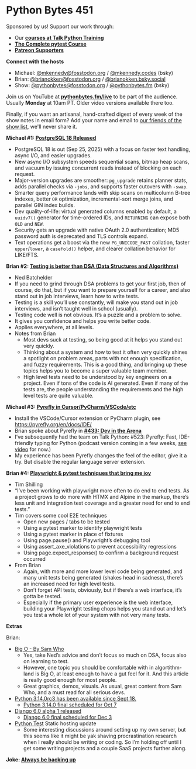# Python Bytes 451

Sponsored by us! Support our work through:

- Our [**courses at Talk Python Training**](https://training.talkpython.fm/)
- [**The Complete pytest Course**](https://courses.pythontest.com/p/the-complete-pytest-course)
- [**Patreon Supporters**](https://www.patreon.com/pythonbytes)

**Connect with the hosts**

- Michael: [@mkennedy@fosstodon.org](https://fosstodon.org/@mkennedy) / [@mkennedy.codes](https://bsky.app/profile/mkennedy.codes) (bsky)
- Brian: [@brianokken@fosstodon.org](https://fosstodon.org/@brianokken) / [@brianokken.bsky.social](https://bsky.app/profile/brianokken.bsky.social)
- Show: [@pythonbytes@fosstodon.org](https://fosstodon.org/@pythonbytes) / [@pythonbytes.fm](https://bsky.app/profile/pythonbytes.fm) (bsky)

Join us on YouTube at [**pythonbytes.fm/live**](https://pythonbytes.fm/stream/live) to be part of the audience. Usually **Monday** at 10am PT. Older video versions available there too.

Finally, if you want an artisanal, hand-crafted digest of every week of the show notes in email form? Add your name and email to [our friends of the show list](https://pythonbytes.fm/friends-of-the-show), we'll never share it.

**Michael #1: [PostgreSQL 18 Released](https://www.postgresql.org/about/news/postgresql-18-released-3142/)**

- PostgreSQL 18 is out (Sep 25, 2025) with a focus on faster text handling, async I/O, and easier upgrades.
- New async I/O subsystem speeds sequential scans, bitmap heap scans, and vacuum by issuing concurrent reads instead of blocking on each request.
- Major-version upgrades are smoother: `pg_upgrade` retains planner stats, adds parallel checks via `-jobs`, and supports faster cutovers with `-swap`.
- Smarter query performance lands with skip scans on multicolumn B-tree indexes, better `OR` optimization, incremental-sort merge joins, and parallel GIN index builds.
- Dev quality-of-life: virtual generated columns enabled by default, a `uuidv7()` generator for time-ordered IDs, and `RETURNING` can expose both `OLD` and `NEW`.
- Security gets an upgrade with native OAuth 2.0 authentication; MD5 password auth is deprecated and TLS controls expand.
- Text operations get a boost via the new `PG_UNICODE_FAST` collation, faster `upper`/`lower`, a `casefold()` helper, and clearer collation behavior for LIKE/FTS.

**Brian #2: [Testing is better than DSA (Data Structures and Algorithms)](https://nedbatchelder.com/blog/202509/testing_is_better_than_dsa.html)**

- Ned Batchelder
- If you need to grind through DSA problems to get your first job, then of course, do that, but if you want to prepare yourself for a career, and also stand out in job interviews, learn how to write tests.
- Testing is a skill you’ll use constantly, will make you stand out in job interviews, and isn’t taught well in school (usually).
- Testing code well is not obvious. It’s a puzzle and a problem to solve.
- It gives you confidence and helps you write better code.
- Applies everywhere, at all levels.
- Notes from Brian
  - Most devs suck at testing, so being good at it helps you stand out very quickly.
  - Thinking about a system and how to test it often very quickly shines a spotlight on problem areas, parts with not enough specification, and fuzzy requirements. This is a good thing, and bringing up these topics helps you to become a super valuable team member.
  - High level tests need to be understood by key engineers on a project. Even if tons of the code is AI generated. Even if many of the tests are, the people understanding the requirements and the high level tests are quite valuable.

**Michael #3: [Pyrefly in Cursor/PyCharm/VSCode/etc](https://pyrefly.org/en/docs/IDE-features/)**

- Install the VSCode/Cursor extension or PyCharm plugin, see https://pyrefly.org/en/docs/IDE/
- Brian spoke about Pyrefly in [**#433: Dev in the Arena**](https://pythonbytes.fm/episodes/show/433/dev-in-the-arena)
- I’ve subsequently had the team on Talk Python: #523: Pyrefly: Fast, IDE-friendly typing for Python (podcast version coming in a few weeks, [see video](https://www.youtube.com/watch?v=P4RKxl_giH4) for now.)
- My experience has been Pyrefly changes the feel of the editor, give it a try. But disable the regular language server extension.

**Brian #4: [Playwright & pytest techniques that bring me joy](https://www.better-simple.com/django/2025/09/17/playwright-pytest-that-brings-me-joy/)**

- Tim Shilling
- “I’ve been working with playwright more often to do end to end tests. As a project grows to do more with HTMX and Alpine in the markup, there’s less unit and integration test coverage and a greater need for end to end tests.”
- Tim covers some cool E2E techniques
  - Open new pages / tabs to be tested
  - Using a pytest marker to identify playwright tests
  - Using a pytest marker in place of fixtures
  - Using page.pause() and Playwright’s debugging tool
  - Using assert_axe_violations to prevent accessibility regressions
  - Using page.expect_response() to confirm a background request occurred
- From Brian
  - Again, with more and more lower level code being generated, and many unit tests being generated (shakes head in sadness), there’s an increased need for high level tests.
  - Don’t forget API tests, obviously, but if there’s a web interface, it’s gotta be tested.
  - Especially if the primary user experience is the web interface, building your Playwright testing chops helps you stand out and let’s you test a whole lot of your system with not very many tests.

**Extras**

Brian:

- [Big O - By Sam Who](https://samwho.dev/big-o/)
  - Yes, take Ned’s advice and don’t focus so much on DSA, focus also on learning to test.
  - However, one topic you should be comfortable with in algortithm-land is Big O, at least enough to have a gut feel for it. And this article is really good enough for most people.
  - Great graphics, demos, visuals. As usual, great content from Sam Who, and a must read for all serious devs.
- [Python 3.14.0rc3 has been available since Sept 18.](https://pythoninsider.blogspot.com/2025/09/python-3140rc3-is-go.html?m=1)
  - [Python 3.14.0 final scheduled for Oct 7](https://peps.python.org/pep-0745/)
- [Django 6.0 alpha 1 released](https://www.djangoproject.com/weblog/2025/sep/17/django-60-alpha-released/)
  - [Django 6.0 final scheduled for Dec 3](https://code.djangoproject.com/wiki/Version6.0Roadmap)
- [Python Test](https://pythontest.com) Static hosting update
  - Some interesting discussions around setting up my own server, but this seems like it might be yak shaving procrastination research when I really should be writing or coding. So I’m holding off until I get some writing projects and a couple SaaS projects further along.

**Joke: [Always be backing up](https://x.com/PR0GRAMMERHUM0R/status/1967317478238757032)**